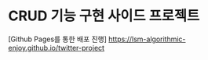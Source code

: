 # CRUD 기능 구현 사이드 프로젝트

[Github Pages를 통한 배포 진행]
https://lsm-algorithmic-enjoy.github.io/twitter-project
